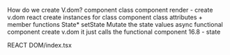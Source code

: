 How do we create V.dom?
    component
        class component
            render - create v.dom
            react create instances for class component
            class attributes + member functions
            State*
            setState
                Mutate the state values
                async
        functional component
            create v.dom
            it just calls the functional component
            16.8 - state

REACT DOM/index.tsx
    
